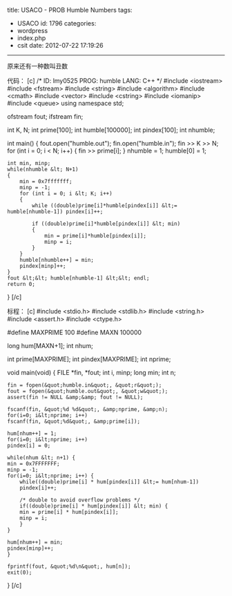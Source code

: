 title: USACO - PROB Humble Numbers
tags:
  - USACO
id: 1796
categories:
  - wordpress
  - index.php
  - csit
date: 2012-07-22 17:19:26
---

原来还有一种数叫丑数

代码：<!--more-->
[c]
/*
ID: lmy0525
PROG: humble 
LANG: C++
*/
#include &lt;iostream&gt;
#include &lt;fstream&gt;
#include &lt;string&gt;
#include &lt;algorithm&gt;
#include &lt;cmath&gt;
#include &lt;vector&gt;
#include &lt;cstring&gt;
#include &lt;iomanip&gt;
#include &lt;queue&gt;
using namespace std;

ofstream fout;
ifstream fin;

int K, N;
int prime[100];
int humble[100000];
int pindex[100];
int nhumble;

int main()
{
    fout.open(&quot;humble.out&quot;);
    fin.open(&quot;humble.in&quot;);
    fin &gt;&gt; K &gt;&gt; N;
    for (int i = 0; i &lt; N; i++)
    {
        fin &gt;&gt; prime[i];
    }
    nhumble = 1;
    humble[0] = 1;

    int min, minp;
    while(nhumble &lt; N+1)
    {
        min = 0x7fffffff;
        minp = -1;
        for (int i = 0; i &lt; K; i++)
        {
            while ((double)prime[i]*humble[pindex[i]] &lt;= humble[nhumble-1]) pindex[i]++;

            if ((double)prime[i]*humble[pindex[i]] &lt; min)
            {
                min = prime[i]*humble[pindex[i]];
                minp = i;
            }
        }
        humble[nhumble++] = min;
        pindex[minp]++;
    }
    fout &lt;&lt; humble[nhumble-1] &lt;&lt; endl;
    return 0;
}
[/c]

标程：
[c]
#include &lt;stdio.h&gt;
#include &lt;stdlib.h&gt;
#include &lt;string.h&gt;
#include &lt;assert.h&gt;
#include &lt;ctype.h&gt;

#define MAXPRIME 100
#define MAXN 100000

long hum[MAXN+1];
int nhum;

int prime[MAXPRIME];
int pindex[MAXPRIME];
int nprime;

void
main(void)
{
    FILE *fin, *fout;
    int i, minp;
    long min;
    int n;

    fin = fopen(&quot;humble.in&quot;, &quot;r&quot;);
    fout = fopen(&quot;humble.out&quot;, &quot;w&quot;);
    assert(fin != NULL &amp;&amp; fout != NULL);

    fscanf(fin, &quot;%d %d&quot;, &amp;nprime, &amp;n);
    for(i=0; i&lt;nprime; i++)
	fscanf(fin, &quot;%d&quot;, &amp;prime[i]);

    hum[nhum++] = 1;
    for(i=0; i&lt;nprime; i++)
	pindex[i] = 0;

    while(nhum &lt; n+1) {
	min = 0x7FFFFFFF;
	minp = -1;
	for(i=0; i&lt;nprime; i++) {
	    while((double)prime[i] * hum[pindex[i]] &lt;= hum[nhum-1]) 
		pindex[i]++;

	    /* double to avoid overflow problems */
	    if((double)prime[i] * hum[pindex[i]] &lt; min) {
		min = prime[i] * hum[pindex[i]];
		minp = i;
	    }
	}

	hum[nhum++] = min;
	pindex[minp]++;
    }

    fprintf(fout, &quot;%d\n&quot;, hum[n]);
    exit(0);
}
[/c]